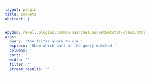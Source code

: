 ```yaml
---
layout: plugin
title: sockets
abstract: |


epydoc: rekall.plugins.common.searches.SocketNetstat-class.html
args:
  query: 'The filter query to use.'
  explain: 'Show which part of the query matched.'
  columns: ''
  sort: ''
  width: ''
  filter: ''
  stream_results: ''

---
```


